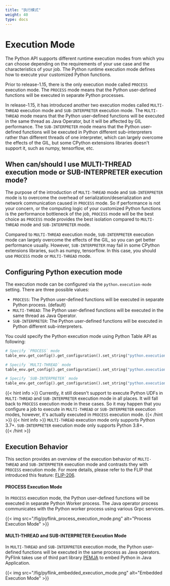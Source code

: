 ```yaml
---
title: "执行模式"
weight: 40
type: docs
---
```

<!--
Licensed to the Apache Software Foundation (ASF) under one
or more contributor license agreements.  See the NOTICE file
distributed with this work for additional information
regarding copyright ownership.  The ASF licenses this file
to you under the Apache License, Version 2.0 (the
"License"); you may not use this file except in compliance
with the License.  You may obtain a copy of the License at

  http://www.apache.org/licenses/LICENSE-2.0

Unless required by applicable law or agreed to in writing,
software distributed under the License is distributed on an
"AS IS" BASIS, WITHOUT WARRANTIES OR CONDITIONS OF ANY
KIND, either express or implied.  See the License for the
specific language governing permissions and limitations
under the License.
-->

# Execution Mode

The Python API supports different runtime execution modes from which you can choose depending on the
requirements of your use case and the characteristics of your job. The Python runtime execution mode
defines how to execute your customized Python functions.

Prior to release-1.15, there is the only execution mode called `PROCESS` execution mode. The `PROCESS`
mode means that the Python user-defined functions will be executed in separate Python processes.

In release-1.15, it has introduced another two execution modes called `MULTI-THREAD` execution mode and
`SUB-INTERPRETER` execution mode. The `MULTI-THREAD` mode means that the Python user-defined functions
will be executed in the same thread as Java Operator, but it will be affected by GIL performance.
The `SUB-INTERPRETER` mode means that the Python user-defined functions will be executed in Python
different sub-interpreters rather than different threads of one interpreter, which can largely overcome
the effects of the GIL, but some CPython extensions libraries doesn't support it, such as numpy, tensorflow, etc.

## When can/should I use MULTI-THREAD execution mode or SUB-INTERPRETER execution mode?

The purpose of the introduction of `MULTI-THREAD` mode and `SUB-INTERPRETER` mode is to overcome the
overhead of serialization/deserialization and network communication caused in `PROCESS` mode.
So if performance is not your concern, or the computing logic of your customized Python functions is
the performance bottleneck of the job, `PROCESS` mode will be the best choice as `PROCESS` mode provides
the best isolation compared to `MULTI-THREAD` mode and `SUB-INTERPRETER` mode.

Compared to `MULTI-THREAD` execution mode, `SUB-INTERPRETER` execution mode can largely overcome the
effects of the GIL, so you can get better performance usually. However, `SUB-INTERPRETER` may fail in some CPython
extensions libraries, such as numpy, tensorflow. In this case, you should use `PROCESS` mode or `MULTI-THREAD` mode.

## Configuring Python execution mode

The execution mode can be configured via the `python.execution-mode` setting.
There are three possible values:

 - `PROCESS`: The Python user-defined functions will be executed in separate Python process. (default)
 - `MULTI-THREAD`: The Python user-defined functions will be executed in the same thread as Java Operator.
 - `SUB-INTERPRETER`: The Python user-defined functions will be executed in Python different sub-interpreters.

You could specify the Python execution mode using Python Table API as following:

```python
# Specify `PROCESS` mode
table_env.get_config().get_configuration().set_string("python.execution-mode", "process")

# Specify `MULTI-THREAD` mode
table_env.get_config().get_configuration().set_string("python.execution-mode", "multi-thread")

# Specify `SUB-INTERPRETER` mode
table_env.get_config().get_configuration().set_string("python.execution-mode", "sub-interpreter")
```

{{< hint info >}}
Currently, it still doesn't support to execute Python UDFs in `MULTI-THREAD` and `SUB-INTERPRETER` execution mode
in all places. It will fall back to `PROCESS` execution mode in these cases. So it may happen that you configure a job
to execute in `MULTI-THREAD` or `SUB-INTERPRETER` execution modes, however, it's actually executed in `PROCESS` execution mode.
{{< /hint >}}
{{< hint info >}}
`MULTI-THREAD` execution mode only supports Python 3.7+. `SUB-INTERPRETER` execution mode only supports Python 3.8+.  
{{< /hint >}}

## Execution Behavior

This section provides an overview of the execution behavior of `MULTI-THREAD` and `SUB-INTERPRETER`
execution mode and contrasts they with `PROCESS` execution mode. For more
details, please refer to the FLIP that introduced this feature:
[FLIP-206](https://cwiki.apache.org/confluence/display/FLINK/FLIP-206%3A+Support+PyFlink+Runtime+Execution+in+Thread+Mode).

#### PROCESS Execution Mode

In `PROCESS` execution mode, the Python user-defined functions will be executed in separate Python Worker process.
The Java operator process communicates with the Python worker process using various Grpc services.

{{< img src="/fig/pyflink_process_execution_mode.png" alt="Process Execution Mode" >}}

#### MULTI-THREAD and SUB-INTERPRETER Execution Mode

In `MULTI-THREAD` and `SUB-INTERPRETER` execution mode, the Python user-defined functions will be executed in
the same process as Java operators. PyFlink takes use of third part library [PEMJA](https://github.com/alibaba/pemja) to
embed Python in Java Application.

{{< img src="/fig/pyflink_embedded_execution_mode.png" alt="Embedded Execution Mode" >}}
